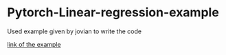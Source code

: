 # Pytorch-Linear-regression-example

Used example given by jovian to write the code

[link of the example](https://jovian.com/learn/deep-learning-with-pytorch-zero-to-gans/lesson/lesson-2-working-with-images-and-logistic-regression?notebook=aakashns/housing-linear-minimal)
